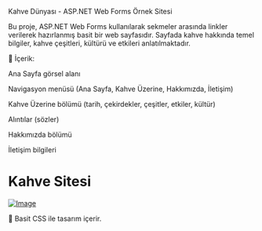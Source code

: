 Kahve Dünyası - ASP.NET Web Forms Örnek Sitesi

Bu proje, ASP.NET Web Forms kullanılarak sekmeler arasında linkler verilerek hazırlanmış basit bir web sayfasıdır.
Sayfada kahve hakkında temel bilgiler, kahve çeşitleri, kültürü ve etkileri anlatılmaktadır.

📌 İçerik:

Ana Sayfa görsel alanı

Navigasyon menüsü (Ana Sayfa, Kahve Üzerine, Hakkımızda, İletişim)

Kahve Üzerine bölümü (tarih, çekirdekler, çeşitler, etkiler, kültür)

Alıntılar (sözler)

Hakkımızda bölümü

İletişim bilgileri

# Kahve Sitesi <br>
[![Image](https://i.hizliresim.com/ip8f82s.png)](https://hizliresim.com/ip8f82s)

🎨 Basit CSS ile  tasarım içerir.
